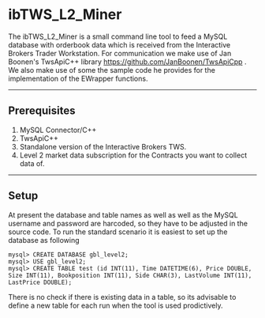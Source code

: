 # ibTWS_L2_Miner

The ibTWS_L2_Miner is a small command line tool to feed a MySQL database with orderbook data which is received
from the Interactive Brokers Trader Workstation. For communication we make use of Jan Boonen's TwsApiC++ library
<href>https://github.com/JanBoonen/TwsApiCpp</href> . We also make use of some the sample code he provides for the implementation 
of the EWrapper functions.

----------------------------
Prerequisites
----------------------------
1. MySQL Connector/C++
2. TwsApiC++
3. Standalone version of the Interactive Brokers TWS.
4. Level 2 market data subscription for the Contracts you want to collect data of.

----------------------------
Setup
----------------------------
At present the database and table names as well as well as the MySQL username and password are harcoded, so they have to be 
adjusted in the source code. To run the standard scenario it is easiest to set up the database as following
```
mysql> CREATE DATABASE gbl_level2;
mysql> USE gbl_level2;
mysql> CREATE TABLE test (id INT(11), Time DATETIME(6), Price DOUBLE, Size INT(11), Bookposition INT(11), Side CHAR(3), LastVolume INT(11), LastPrice DOUBLE);
```
There is no check if there is existing data in a table, so its advisable to define a new table for each run when the tool is 
used prodictively.
